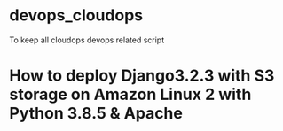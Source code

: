 # devops_cloudops
To keep all cloudops devops related script
# How to deploy Django3.2.3 with S3 storage on Amazon Linux 2 with Python 3.8.5 & Apache 

